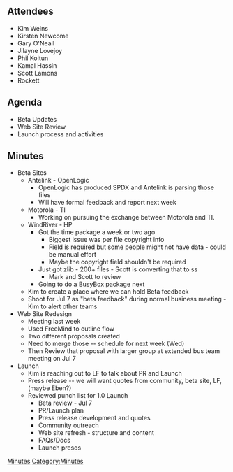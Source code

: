 ## Attendees

  - Kim Weins
  - Kirsten Newcome
  - Gary O'Neall
  - Jilayne Lovejoy
  - Phil Koltun
  - Kamal Hassin
  - Scott Lamons
  - Rockett

## Agenda

  - Beta Updates
  - Web Site Review
  - Launch process and activities

## Minutes

  - Beta Sites
      - Antelink - OpenLogic
          - OpenLogic has produced SPDX and Antelink is parsing those
            files
          - Will have formal feedback and report next week
      - Motorola - TI
          - Working on pursuing the exchange between Motorola and TI.
      - WindRiver - HP
          - Got the time package a week or two ago
              - Biggest issue was per file copyright info
              - Field is required but some people might not have data -
                could be manual effort
              - Maybe the copyright field shouldn't be required
          - Just got zlib - 200+ files - Scott is converting that to ss
              - Mark and Scott to review
          - Going to do a BusyBox package next
      - Kim to create a place where we can hold Beta feedback
      - Shoot for Jul 7 as "beta feedback" during normal business
        meeting - Kim to alert other teams
  - Web Site Redesign
      - Meeting last week
      - Used FreeMind to outline flow
      - Two different proposals created
      - Need to merge those -- schedule for next week (Wed)
      - Then Review that proposal with larger group at extended bus team
        meeting on Jul 7
  - Launch
      - Kim is reaching out to LF to talk about PR and Launch
      - Press release -- we will want quotes from community, beta site,
        LF, (maybe Eben?)
      - Reviewed punch list for 1.0 Launch
          - Beta review - Jul 7
          - PR/Launch plan
          - Press release development and quotes
          - Community outreach
          - Web site refresh - structure and content
          - FAQs/Docs
          - Launch presos

[Minutes](Category:Business "wikilink")
[Category:Minutes](Category:Minutes "wikilink")
